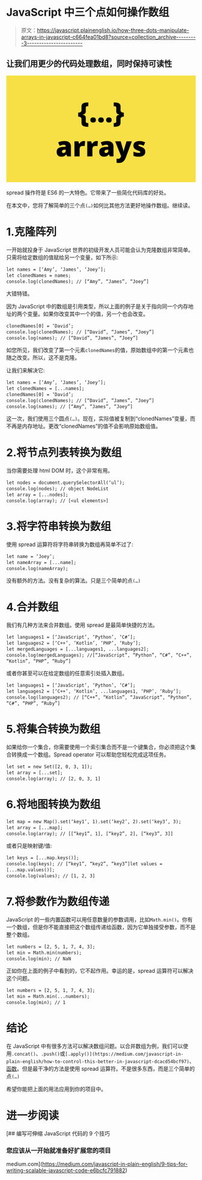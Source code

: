 # JavaScript 中三个点如何操作数组

> 原文：<https://javascript.plainenglish.io/how-three-dots-manipulate-arrays-in-javascript-c664fea01bd8?source=collection_archive---------3----------------------->

## 让我们用更少的代码处理数组，同时保持可读性

![](img/1bbd27e637969db9f3c3d034f66b344c.png)

spread 操作符是 ES6 的一大特色。它带来了一些简化代码库的好处。

在本文中，您将了解简单的三个点`(…)`如何比其他方法更好地操作数组。继续读。

# 1.克隆阵列

一开始就投身于 JavaScript 世界的初级开发人员可能会认为克隆数组非常简单。只需将给定数组的值赋给另一个变量，如下所示:

```
let names = [‘Amy’, ‘James’, ‘Joey’];
let clonedNames = names;
console.log(clonedNames); // [“Amy”, “James”, “Joey”]
```

大错特错。

因为 JavaScript 中的数组是引用类型，所以上面的例子是关于指向同一个内存地址的两个变量。如果你改变其中一个的值，另一个也会改变。

```
clonedNames[0] = ‘David’;
console.log(clonedNames); // [“David”, “James”, “Joey”]
console.log(names); // [“David”, “James”, “Joey”]
```

如您所见，我们改变了第一个元素`clonedNames`的值，原始数组中的第一个元素也随之改变。所以，这不是克隆。

让我们来解决它:

```
let names = [‘Amy’, ‘James’, ‘Joey’];
let clonedNames = [...names];
clonedNames[0] = ‘David’;
console.log(clonedNames); // [“David”, “James”, “Joey”]
console.log(names); // [“Amy”, “James”, “Joey”]
```

这一次，我们使用三个圆点`(…)`。现在，实际值被复制到“clonedNames”变量，而不再是内存地址。更改“clonedNames”的值不会影响原始数组值。

# 2.将节点列表转换为数组

当你需要处理 html DOM 时，这个非常有用。

```
let nodes = document.querySelectorAll(‘ul’);
console.log(nodes); // object NodeList
let array = [...nodes];
console.log(array); // [<ul elements>]
```

# 3.将字符串转换为数组

使用 spread 运算符将字符串转换为数组再简单不过了:

```
let name = ‘Joey’;
let nameArray = [...name];
console.log(nameArray);
```

没有额外的方法。没有复杂的算法。只是三个简单的点`(…)`

# 4.合并数组

我们有几种方法来合并数组。使用 spread 是最简单快捷的方法。

```
let languages1 = [‘JavaScript’, ‘Python’, ‘C#’];
let languages2 = [‘C++’, ‘Kotlin’, ‘PHP’, ‘Ruby’];
let mergedLanguages = [...languages1, ...languages2];
console.log(mergedLanguages); //[“JavaScript”, “Python”, “C#”, “C++”, “Kotlin”, “PHP”, “Ruby”]
```

或者你甚至可以在给定数组的任意索引处插入数组。

```
let languages1 = [‘JavaScript’, ‘Python’, ‘C#’];
let languages2 = [‘C++’, ‘Kotlin’, ...languages1, ‘PHP’, ‘Ruby’];
console.log(languages2); // [“C++”, “Kotlin”, “JavaScript”, “Python”, “C#”, “PHP”, “Ruby”]
```

# 5.将集合转换为数组

如果给你一个集合，你需要使用一个索引集合而不是一个键集合，你必须把这个集合转换成一个数组。Spread operator 可以帮助您轻松完成这项任务。

```
let set = new Set([2, 0, 3, 1]);
let array = [...set];
console.log(array); // [2, 0, 3, 1]
```

# 6.将地图转换为数组

```
let map = new Map().set(‘key1’, 1).set(‘key2’, 2).set(‘key3’, 3);
let array = [...map];
console.log(array); // [[“key1”, 1], [“key2”, 2], [“key3”, 3]]
```

或者只是映射键/值:

```
let keys = [...map.keys()];
console.log(keys); // [“key1”, “key2”, “key3”]let values = [...map.values()];
console.log(values); // [1, 2, 3]
```

# 7.将参数作为数组传递

JavaScript 的一些内置函数可以用任意数量的参数调用，比如`Math.min()`。你有一个数组，但是你不能直接把这个数组传递给函数，因为它单独接受参数，而不是整个数组。

```
let numbers = [2, 5, 1, 7, 4, 3];
let min = Math.min(numbers);
console.log(min); // NaN
```

正如你在上面的例子中看到的，它不起作用。幸运的是，spread 运算符可以解决这个问题。

```
let numbers = [2, 5, 1, 7, 4, 3];
let min = Math.min(...numbers);
console.log(min); // 1
```

# 结论

在 JavaScript 中有很多方法可以解决数组问题。以合并数组为例，我们可以使用`.concat()`、`.push()`或`[.apply()](https://medium.com/javascript-in-plain-english/how-to-control-this-better-in-javascript-dcacd54bcf97)`、[函数](https://medium.com/javascript-in-plain-english/how-to-control-this-better-in-javascript-dcacd54bcf97)。但是最干净的方法是使用 spread 运算符。不是很多东西，而是三个简单的点`(…)`

希望你能把上面的用法应用到你的项目中。

# 进一步阅读

[](https://medium.com/javascript-in-plain-english/9-tips-for-writing-scalable-javascript-code-e6bcfc791882) [## 编写可伸缩 JavaScript 代码的 9 个技巧

### 您应该从一开始就准备好扩展您的项目

medium.com](https://medium.com/javascript-in-plain-english/9-tips-for-writing-scalable-javascript-code-e6bcfc791882)